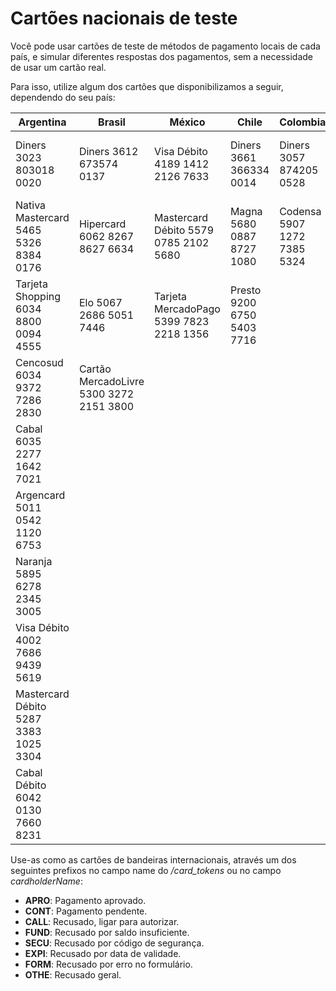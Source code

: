 # Cartões nacionais de teste

Você pode usar cartões de teste de métodos de pagamento locais de cada país, e simular diferentes respostas dos pagamentos, sem a necessidade de usar um cartão real.

Para isso, utilize algum dos cartões que disponibilizamos a seguir, dependendo do seu país:

|Argentina|Brasil|México|Chile|Colombia|Perú|Uruguai
|----|-----|-----|-----|-----|-----|-----|
| Diners 3023 803018 0020 | Diners 3612 673574 0137 | Visa Débito 4189 1412 2126 7633 | Diners 3661 366334 0014 | Diners 3057 874205 0528 | Visa Débito 4941 3371 3002 9283 | OCA 5429 9173 0821 2254 |
| Nativa Mastercard 5465 5326 8384 0176 | Hipercard 6062 8267 8627 6634 |Mastercard Débito 5579 0785 2102 5680 | Magna 5680 0887 8727 1080 | Codensa 5907 1272 7385 5324 |Mastercard Débito 5160 0330 0471 4834 | Lider 5058 6652 3318 5628                |
| Tarjeta Shopping 6034 8800 0094 4555 | Elo 5067 2686 5051 7446                | Tarjeta MercadoPago 5399 7823 2218 1356 | Presto 9200 6750 5403 7716 |  |  |
| Cencosud 6034 9372 7286 2830 | Cartão MercadoLivre 5300 3272 2151 3800 |  |  |  |  |  |
| Cabal 6035 2277 1642 7021 |  |  |  |  |  |                              
| Argencard 5011 0542 1120 6753 |  |  |  |  |  |                                
| Naranja 5895 6278 2345 3005 |  |  |  |  |  |                                
| Visa Débito 4002 7686 9439 5619 |  |  |  |  |  |                                
| Mastercard Débito 5287 3383 1025 3304 |  |  |  |  |  |  |                                
| Cabal Débito 6042 0130 7660 8231 |  |  |  |  |  |  |  

Use-as como as cartões de bandeiras internacionais, através um dos seguintes prefixos no campo name do _/card_tokens_ ou no campo _cardholderName_:

* **APRO**: Pagamento aprovado.
* **CONT**: Pagamento pendente.
* **CALL**: Recusado, ligar para autorizar.
* **FUND**: Recusado por saldo insuficiente.
* **SECU**: Recusado por código de segurança.
* **EXPI**: Recusado por data de validade.
* **FORM**: Recusado por erro no formulário.
* **OTHE**: Recusado geral.
